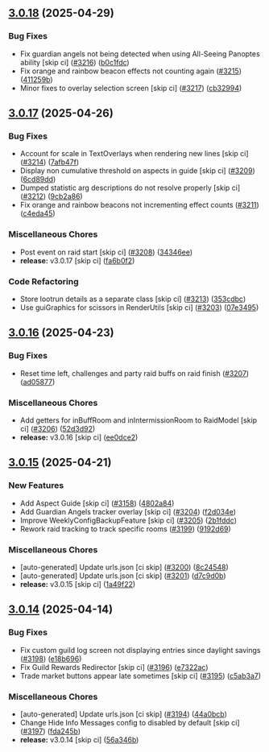 ## [3.0.18](https://github.com/Wynntils/Wynntils/compare/v3.0.17...v3.0.18) (2025-04-29)


### Bug Fixes

* Fix guardian angels not being detected when using All-Seeing Panoptes ability [skip ci] ([#3216](https://github.com/Wynntils/Wynntils/issues/3216)) ([b0c1fdc](https://github.com/Wynntils/Wynntils/commit/b0c1fdcf3275f6e87ddcb18afb6c0d4509cca801))
* Fix orange and rainbow beacon effects not counting again ([#3215](https://github.com/Wynntils/Wynntils/issues/3215)) ([411259b](https://github.com/Wynntils/Wynntils/commit/411259b8e7d959ed91ee36f14d8171cc6a676924))
* Minor fixes to overlay selection screen [skip ci] ([#3217](https://github.com/Wynntils/Wynntils/issues/3217)) ([cb32994](https://github.com/Wynntils/Wynntils/commit/cb329947767692a1d6b64dafa9daf44298e0a7d0))

## [3.0.17](https://github.com/Wynntils/Wynntils/compare/v3.0.16...v3.0.17) (2025-04-26)


### Bug Fixes

* Account for scale in TextOverlays when rendering new lines [skip ci] ([#3214](https://github.com/Wynntils/Wynntils/issues/3214)) ([7afb47f](https://github.com/Wynntils/Wynntils/commit/7afb47f204acd29d48a23a23745867149945f2e4))
* Display non cumulative threshold on aspects in guide [skip ci] ([#3209](https://github.com/Wynntils/Wynntils/issues/3209)) ([6cd89dd](https://github.com/Wynntils/Wynntils/commit/6cd89dd4f7680cef74c3f042e2f4eb1993a12faa))
* Dumped statistic arg descriptions do not resolve properly [skip ci] ([#3212](https://github.com/Wynntils/Wynntils/issues/3212)) ([9cb2a86](https://github.com/Wynntils/Wynntils/commit/9cb2a86b087980d99499fb6a8833fef8d2a9ffa3))
* Fix orange and rainbow beacons not incrementing effect counts ([#3211](https://github.com/Wynntils/Wynntils/issues/3211)) ([c4eda45](https://github.com/Wynntils/Wynntils/commit/c4eda456aa1937bb89d6ac6f9e581eecce12fe1f))


### Miscellaneous Chores

* Post event on raid start [skip ci] ([#3208](https://github.com/Wynntils/Wynntils/issues/3208)) ([34346ee](https://github.com/Wynntils/Wynntils/commit/34346eecd4832bbf619509ef5141b801a937258d))
* **release:** v3.0.17 [skip ci] ([fa6b0f2](https://github.com/Wynntils/Wynntils/commit/fa6b0f20365fa8ea98423457f1ef73e14393c5d8))


### Code Refactoring

* Store lootrun details as a separate class [skip ci] ([#3213](https://github.com/Wynntils/Wynntils/issues/3213)) ([353cdbc](https://github.com/Wynntils/Wynntils/commit/353cdbc5cc83efe49b0cbf74da7bea2aa1e71c18))
* Use guiGraphics for scissors in RenderUtils [skip ci] ([#3203](https://github.com/Wynntils/Wynntils/issues/3203)) ([07e3495](https://github.com/Wynntils/Wynntils/commit/07e34952ba2d3883077e635a2d8ffb00a13ddc22))

## [3.0.16](https://github.com/Wynntils/Wynntils/compare/v3.0.15...v3.0.16) (2025-04-23)


### Bug Fixes

* Reset time left, challenges and party raid buffs on raid finish ([#3207](https://github.com/Wynntils/Wynntils/issues/3207)) ([ad05877](https://github.com/Wynntils/Wynntils/commit/ad05877fbdea7459ed2325fc0dd7d91b378dd67e))


### Miscellaneous Chores

* Add getters for inBuffRoom and inIntermissionRoom to RaidModel [skip ci] ([#3206](https://github.com/Wynntils/Wynntils/issues/3206)) ([52d3d92](https://github.com/Wynntils/Wynntils/commit/52d3d922274a757f253457624832bb644b41e485))
* **release:** v3.0.16 [skip ci] ([ee0dce2](https://github.com/Wynntils/Wynntils/commit/ee0dce23cb4c7ee22e09f9fd1335f3374055ebfa))

## [3.0.15](https://github.com/Wynntils/Wynntils/compare/v3.0.14...v3.0.15) (2025-04-21)


### New Features

* Add Aspect Guide [skip ci] ([#3158](https://github.com/Wynntils/Wynntils/issues/3158)) ([4802a84](https://github.com/Wynntils/Wynntils/commit/4802a849b5a7e675d2d63ba8b407a436a209137d))
* Add Guardian Angels tracker overlay [skip ci] ([#3204](https://github.com/Wynntils/Wynntils/issues/3204)) ([f2d034e](https://github.com/Wynntils/Wynntils/commit/f2d034e125a0236d330fc05225a4e5b46c345dfa))
* Improve WeeklyConfigBackupFeature [skip ci] ([#3205](https://github.com/Wynntils/Wynntils/issues/3205)) ([2b1fddc](https://github.com/Wynntils/Wynntils/commit/2b1fddcc91df7a1e594d77ef203f138d69bb5ca7))
* Rework raid tracking to track specific rooms ([#3199](https://github.com/Wynntils/Wynntils/issues/3199)) ([9192d69](https://github.com/Wynntils/Wynntils/commit/9192d69c3e2f471e06c2019327e30033d1790aed))


### Miscellaneous Chores

* [auto-generated] Update urls.json [ci skip] ([#3200](https://github.com/Wynntils/Wynntils/issues/3200)) ([8c24548](https://github.com/Wynntils/Wynntils/commit/8c245485c66772b8e292acb5e0efe42c37c4b5ce))
* [auto-generated] Update urls.json [ci skip] ([#3201](https://github.com/Wynntils/Wynntils/issues/3201)) ([d7c9d0b](https://github.com/Wynntils/Wynntils/commit/d7c9d0b4d6c904d5d2683f525bfd85eb9e7c749c))
* **release:** v3.0.15 [skip ci] ([1a49f22](https://github.com/Wynntils/Wynntils/commit/1a49f22dcc714f722b9d673202511edb956e1798))

## [3.0.14](https://github.com/Wynntils/Wynntils/compare/v3.0.13...v3.0.14) (2025-04-14)


### Bug Fixes

* Fix custom guild log screen not displaying entries since daylight savings ([#3198](https://github.com/Wynntils/Wynntils/issues/3198)) ([e18b696](https://github.com/Wynntils/Wynntils/commit/e18b696a85d016a16d678b2d37377e67da3a76ba))
* Fix Guild Rewards Redirector [skip ci] ([#3196](https://github.com/Wynntils/Wynntils/issues/3196)) ([e7322ac](https://github.com/Wynntils/Wynntils/commit/e7322ac843b96dfd9b5c7ac5ee472012246df82d))
* Trade market buttons appear late sometimes [skip ci] ([#3195](https://github.com/Wynntils/Wynntils/issues/3195)) ([c5ab3a7](https://github.com/Wynntils/Wynntils/commit/c5ab3a7d7d3a8e4e47ea438856f9f83d13ee3352))


### Miscellaneous Chores

* [auto-generated] Update urls.json [ci skip] ([#3194](https://github.com/Wynntils/Wynntils/issues/3194)) ([44a0bcb](https://github.com/Wynntils/Wynntils/commit/44a0bcb4f35e2b719156036a73fd82399f5af0d8))
* Change Hide Info Messages config to disabled by default [skip ci] ([#3197](https://github.com/Wynntils/Wynntils/issues/3197)) ([fda245b](https://github.com/Wynntils/Wynntils/commit/fda245b4ac408d850ca1228f1bf0334413f89c96))
* **release:** v3.0.14 [skip ci] ([56a346b](https://github.com/Wynntils/Wynntils/commit/56a346b77edc4f3cb47e2269c03d6d3b92833b41))

